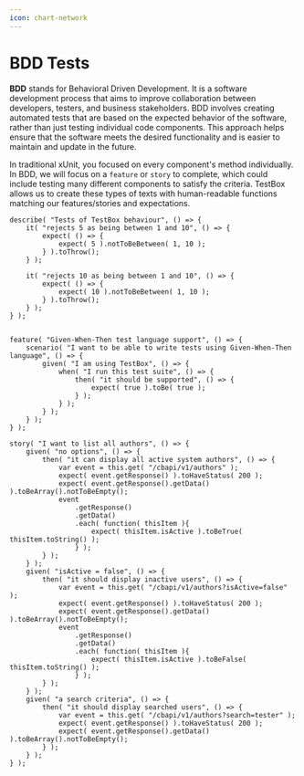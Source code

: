 ```yaml
---
icon: chart-network
---
```


# BDD Tests

**BDD** stands for Behavioral Driven Development. It is a software development process that aims to improve collaboration between developers, testers, and business stakeholders. BDD involves creating automated tests that are based on the expected behavior of the software, rather than just testing individual code components. This approach helps ensure that the software meets the desired functionality and is easier to maintain and update in the future.

In traditional xUnit, you focused on every component's method individually. In BDD, we will focus on a `feature` or `story` to complete, which could include testing many different components to satisfy the criteria.  TestBox allows us to create these types of texts with human-readable functions matching our features/stories and expectations.

```cfscript
describe( "Tests of TestBox behaviour", () => {
	it( "rejects 5 as being between 1 and 10", () => {
		expect( () => {
			expect( 5 ).notToBeBetween( 1, 10 );
		} ).toThrow();
	} );
	
	it( "rejects 10 as being between 1 and 10", () => {
		expect( () => {
			expect( 10 ).notToBeBetween( 1, 10 );
		} ).toThrow();
	} );
} );


feature( "Given-When-Then test language support", () => {
	scenario( "I want to be able to write tests using Given-When-Then language", () => {
		given( "I am using TestBox", () => {
			when( "I run this test suite", () => {
				then( "it should be supported", () => {
					expect( true ).toBe( true );
				} );
			} );
		} );
	} );
} );

story( "I want to list all authors", () => {
    given( "no options", () => {
        then( "it can display all active system authors", () => {
            var event = this.get( "/cbapi/v1/authors" );
            expect( event.getResponse() ).toHaveStatus( 200 );
            expect( event.getResponse().getData() ).toBeArray().notToBeEmpty();
            event
                .getResponse()
                .getData()
                .each( function( thisItem ){
                    expect( thisItem.isActive ).toBeTrue( thisItem.toString() );
                } );
        } );
    } );
    given( "isActive = false", () => {
        then( "it should display inactive users", () => {
            var event = this.get( "/cbapi/v1/authors?isActive=false" );
            expect( event.getResponse() ).toHaveStatus( 200 );
            expect( event.getResponse().getData() ).toBeArray().notToBeEmpty();
            event
                .getResponse()
                .getData()
                .each( function( thisItem ){
                    expect( thisItem.isActive ).toBeFalse( thisItem.toString() );
                } );
        } );
    } );
    given( "a search criteria", () => {
        then( "it should display searched users", () => {
            var event = this.get( "/cbapi/v1/authors?search=tester" );
            expect( event.getResponse() ).toHaveStatus( 200 );
            expect( event.getResponse().getData() ).toBeArray().notToBeEmpty();
        } );
    } );
} );
```
